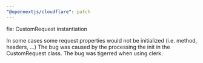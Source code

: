 ```yaml
---
"@opennextjs/cloudflare": patch
---
```


fix: CustomRequest instantiation

In some cases some request properties would not be initialized (i.e. method, headers, ...)
The bug was caused by the processing the init in the CustomRequest class.
The bug was tigerred when using clerk.
